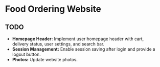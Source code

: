 # Food Ordering Website

## TODO

- **Homepage Header:** Implement user homepage header with cart, delivery status, user settings, and search bar.
- **Session Management:** Enable session saving after login and provide a logout button.
- **Photos:** Update website photos.
